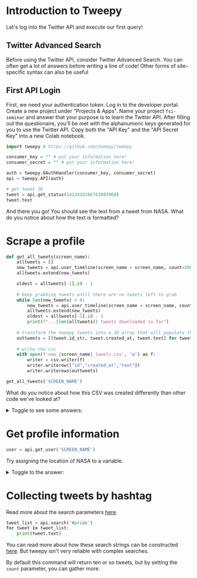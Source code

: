 # Introduction to Tweepy

Let's log into the Twitter API and execute our first query! 

## Twitter Advanced Search

Before using the Twitter API, consider Twitter Advanced Search. You can often
get a lot of answers before writing a line of code! Other forms of site-specific syntax 
can also be useful

## First API Login

First, we need your authentication token. Log in to the developer portal.
Create a new project under "Projects & Apps". Name your project
`fsi-seminar` and answer that your purpose is to learn the Twitter API. 
After filling out the questionaire, you'll be met with the alphanumeric keys
generated for you to use the Twitter API. Copy both the "API Key" and the
"API Secret Key" into a new Colab notebook.


```python
import tweepy # https://github.com/tweepy/tweepy

consumer_key = "" # put your information here!
consumer_secret = "" # put your information here!

auth = tweepy.OAuthHandler(consumer_key, consumer_secret)
api = tweepy.API(auth)

# get tweet ID
tweet = api.get_status(1412424266763603968)
tweet.text
```

And there you go! You should see the text from a tweet from NASA. What
do you notice about how the text is formatted?

# Scrape a profile

```python
def get_all_tweets(screen_name):
    alltweets = []  
    new_tweets = api.user_timeline(screen_name = screen_name, count=200)
    alltweets.extend(new_tweets)

    oldest = alltweets[-1].id - 1
    
    # keep grabbing tweets until there are no tweets left to grab
    while len(new_tweets) > 0:
        new_tweets = api.user_timeline(screen_name = screen_name, count=200, max_id=oldest)
        alltweets.extend(new_tweets)
        oldest = alltweets[-1].id - 1
        print(f"...{len(alltweets)} tweets downloaded so far")
    
    # transform the tweepy tweets into a 2D array that will populate the csv 
    outtweets = [[tweet.id_str, tweet.created_at, tweet.text] for tweet in alltweets]
    
    # write the csv  
    with open(f'new_{screen_name}_tweets.csv', 'w') as f:
        writer = csv.writer(f)
        writer.writerow(["id","created_at","text"])
        writer.writerows(outtweets)

get_all_tweets('SCREEN_NAME')
```

What do you notice about how this CSV was created differently than other code
we've looked at?

<details> 
    <summary>Toggle to see some answers:</summary>
    <ul>
        <li>Because we're using tweepy, we can get to the text and timestamp information straight from what tweepy calls a Tweet object. You can't do this with JSON, but tweepy already parsed the most important features and making them easily accessible.</li>
        <li>We're using python's CSV library instead of Pandas to write the CSV. If you're not analyzing the data and just want to make a CSV, using this library can be useful.</li>
    </ul>
</details>

# Get profile information

```python
user = api.get_user('SCREEN_NAME')
```

Try assigning the location of NASA to a variable.

<details><summary>Toggle to the answer:</summary>
<pre>
user = api.get_user('NASA')
nasa_location = user.location
nasa_location
</pre>
</details>

# Collecting tweets by hashtag

Read more about the search parameters [here](https://docs.tweepy.org/en/v3.5.0/api.html#help-methods).

```python
tweet_list = api.search('#pride')
for tweet in tweet_list:
    print(tweet.text)
```

You can read more about how these search strings can be constructed 
[here](https://developer.twitter.com/en/docs/twitter-api/tweets/search/integrate/build-a-query).
But tweepy isn't very reliable with complex searches.

By default this command will return ten or so tweets, but by setting the `count` parameter, you
can gather more.
